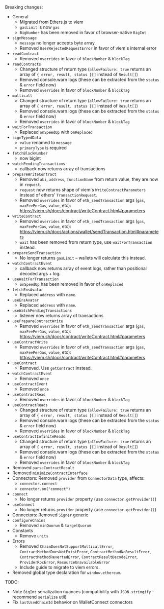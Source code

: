 Breaking changes:

- General
  - Migrated from Ethers.js to viem
  - `gasLimit` is now `gas`
  - `BigNumber` has been removed in favor of browser-native `BigInt`
- `signMessage`
  - `message` no longer accepts byte array.
  - Removed `UserRejectedRequestError` in favor of viem's internal error
- `readContract`
  - Removed `overrides` in favor of `blockNumber` & `blockTag`
- `readContracts`
  - Changed structure of return type (`allowFailure: true` returns an array of `{ error, result, status }[]` instead of `Result[]`)
  - Removed console.warn logs (these can be extracted from the `status` & `error` field now)
  - Removed `overrides` in favor of `blockNumber` & `blockTag`
- `multicall`
  - Changed structure of return type (`allowFailure: true` returns an array of `{ error, result, status }[]` instead of `Result[]`)
  - Removed console.warn logs (these can be extracted from the `status` & `error` field now)
  - Removed `overrides` in favor of `blockNumber` & `blockTag`
- `waitForTransaction`
  - Replaced `onSpeedUp` with `onReplaced`
- `signTypedData`
  - `value` renamed to `message`
  - `primaryType` is required
- `fetchBlockNumber`
  - now bigint
- `watchPendingTransactions`
  - callback now returns array of transactions
- `prepareWriteContract`
  - Removed `abi`, `address`, `functionName` from return value, they are now in `request`.
  - `request` now returns shape of viem's `WriteContractParameters` instead of ethers' `TransactionRequest`.
  - Removed `overrides` in favor of `eth_sendTransaction` args (`gas`, `maxFeePerGas`, `value`, etc): https://viem.sh/docs/contract/writeContract.html#parameters
- `writeContract`
  - Removed `overrides` in favor of `eth_sendTransaction` args (`gas`, `maxFeePerGas`, `value`, etc): https://viem.sh/docs/actions/wallet/sendTransaction.html#parameters
  - `wait` has been removed from return type, use `waitForTransaction` instead.
- `prepareSendTransaction`
  - No longer returns `gasLimit` – wallets will calculate this instead.
- `watchContractEvent`
  - callback now returns array of event logs, rather than positional decoded args + log.
- `useWaitForTransaction`
  - `onSpeedUp` has been removed in favor of `onReplaced`
- `fetchEnsAvatar`
  - Replaced `address` with `name`.
- `useEnsAvatar`
  - Replaced `address` with `name`.
- `useWatchPendingTransactions`
  - listener now returns array of transactions
- `usePrepareContractWrite`
  - Removed `overrides` in favor of `eth_sendTransaction` args (`gas`, `maxFeePerGas`, `value`, etc): https://viem.sh/docs/contract/writeContract.html#parameters
- `useContractWrite`
  - Removed `overrides` in favor of `eth_sendTransaction` args (`gas`, `maxFeePerGas`, `value`, etc): https://viem.sh/docs/contract/writeContract.html#parameters
- `useContract`
  - Removed. Use `getContract` instead.
- `watchContractEvent`
  - Removed `once`
- `useContractEvent`
  - Removed `once`
- `useContractRead`
  - Removed `overrides` in favor of `blockNumber` & `blockTag`
- `useContractReads`
  - Changed structure of return type (`allowFailure: true` returns an array of `{ error, result, status }[]` instead of `Result[]`)
  - Removed console.warn logs (these can be extracted from the `status` & `error` field now)
  - Removed `overrides` in favor of `blockNumber` & `blockTag`
- `useContractInfiniteReads`
  - Changed structure of return type (`allowFailure: true` returns an array of `{ error, result, status }[]` instead of `Result[]`)
  - Removed console.warn logs (these can be extracted from the `status` & `error` field now)
  - Removed `overrides` in favor of `blockNumber` & `blockTag`
- Removed `parseContractResult`
- Removed `minimizeContractInterface`
- Connectors: Removed `provider` from `ConnectorData` type, affects:
  - `connector.connect`
  - `connector.on("connect")`
- `connect`
  - No longer returns `provider` property (use `connector.getProvider()`)
- `useConnect`
  - No longer returns `provider` property (use `connector.getProvider()`)
- Connectors: Removed `Signer` generic
- `configureChains`
  - Removed `minQuorum` & `targetQuorum`
- Constants
  - Remove `units`
- Errors
  - Removed `ChainDoesNotSupportMulticallError`, `ContractMethodDoesNotExistError`, `ContractMethodNoResultError`, `ContractMethodRevertedError`, `ContractResultDecodeError`, `ProviderRpcError`, `ResourceUnavailableError`
  - Include guide to migrate to viem errors.
- Removed global type declaration for `window.ethereum`.

TODO:

- Note `BigInt` serialization nuances (compatibility with `JSON.stringify` – recommend `serialize` util)
- Fix `lastUsedChainId` behavior on WalletConnect connectors
